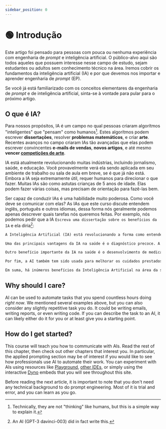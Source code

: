 ```yaml
---
sidebar_position: 0
---
```


# 🟢 Introdução

Este artigo foi pensado para pessoas com pouca ou nenhuma experiência com engenharia de *prompt* e inteligência
artificial. O público-alvo aqui são todos aqueles que possuem interesse nesse campo de estudo, sejam estudantes ou
adultos sem conhecimento técnico na área. Iremos cobrir os fundamentos da inteligência artificial (IA) e por que
devemos nos importar e aprender engenharia de *prompt* (EP).

Se você já está familiarizado com os conceitos elementares da engenharia de *prompt* e de inteligência artificial,
sinta-se à vontade para pular para o próximo artigo.

## O que é IA?

Para nossos propósitos, IA é um campo no qual pessoas criaram algorítmos "inteligentes" que "pensam" como humanos[^1].
Estes algorítmos podem escrever **dissertações**, resolver **problemas matemáticos**, e criar **arte**. Recentes avanços no
campo criaram IAs tão avançadas que elas podem escrever convincentes **e-mails de vendas**, **novos artigos**, e até
mesmo **vencer [competições de arte](https://impakter.com/art-made-by-ai-wins-fine-arts-competition/)**.

IA está atualmente revolucionando muitas indústrias, incluindo jornalismo, saúde, e educação. Você provavelmente verá
ela sendo aplicada em seu ambiente de trabalho ou sala de aula em breve, se é que já não está. Embora a IA seja
extremamente útil, requer humanos para direcionar o que fazer. Muitas IAs são como astutas crianças de 5 anos de idade.
Elas podem fazer várias coisas, mas precisam de orientação para fazê-las bem.

Ser capaz de conduzir IAs é uma habilidade muito poderosa. Como você deve se comunicar com elas? As IAs que este curso
discute entendem inglês, português e outros idiomas, dessa forma nós geralmente podemos apenas descrever quais tarefas
nós queremos feitas. Por exemplo, nós podemos pedir que a IA `Escreva uma dissertação sobre os benefícios da IA` e ela
diria[^2]:

```txt
A Inteligência Artificial (IA) está revolucionando a forma como entendemos, tratamos e prevenimos doenças. É uma tecnologia que proporciona inúmeros benefícios à saúde, desde o diagnóstico precoce de doenças até o desenvolvimento de medicamentos mais eficazes.

Uma das principais vantagens da IA na saúde é o diagnóstico precoce. A IA pode ser usada para monitorar os sinais vitais dos pacientes, detectando possíveis problemas antes que se tornem graves. Além disso, a IA também pode analisar um grande número de exames médicos, como ressonâncias magnéticas, tomografias computadorizadas e exames de sangue, para identificar precocemente problemas de saúde subjacentes. Isso permite que os médicos tomem medidas preventivas antes que a doença piore.

Outro benefício importante da IA na saúde é o desenvolvimento de medicamentos mais eficazes. A IA pode ser usada para analisar grandes quantidades de dados sobre substâncias químicas e seus efeitos no corpo humano. Isso permite que os cientistas descubram novas combinações químicas com propriedades terapêuticas potenciais para tratar uma variedade de condições médicas. Além disso, a AI também pode melhorar a produção em massa desses medicamentos, tornando-se um processo mais rápido e custo-efetivo do que nunca.

Por fim, a AI também tem sido usada para melhorar os cuidados prestados a pacientes hospitalizados. Por exemplo, algumas empresas estão usando algoritmos avançados para monitorar sinais vitais dos pacientes hospitalizados em tempo real e alertar imediatamente os profissionais da área da saúde caso haja algum problema relacionado à respiração ou frequência cardíaca dos pacientes. Essa tecnologia contribui significativamente para reduzir os tempos de espera nos hospitais e melhorar drasticamente as taxas de sobrevivência dos pacientes internados por complicações crônicas ou agudas.

Em suma, há inúmeros benefícios da Inteligência Artificial na área da saúde - desde diagnósticos precoces até o desenvolvimento de medicamentos mais eficazes - tornando-se assim uma tecnologia essencial no setor da saúde moderna.. Combinada às práticas tradicionais da medicina humana, ela tem o potencial de salvar milhões de vidas humanas e transformar drasticamente nossa compreensão sobre prevenção e tratamento diferentes condições clínicas complexass
```

## Why should I care?

AI can be used to automate tasks that you spend countless hours doing *right now*.
We mentioned several examples above, but you can also consider any slightly repetitive task you do.
It could be writing emails, writing reports, or even writing code. If you can describe the task
to an AI, it can likely either do it for you or at least give you a starting point. 

## How do I get started?

This course will teach you how to communicate with AIs. 
Read the rest of this chapter, then check out other chapters that interest you.
In particular, the applied prompting section may be of interest if you would like
to see how professionals use AI to automate their work. You can experiment with AIs
using resources like [Playground](https://beta.openai.com/playground), [other IDEs](https://learnprompting.org/docs/tooling/IDEs/intro), or simply using the interactive [Dyno](https://trydyno.com) embeds that you will see throughout this site.

Before reading the next article, it is important to note that you don't need any technical background to do prompt engineering. Most of it is trial and error, and you can learn as you go.


[^1]: Technically, they are not "thinking" like humans, but this is a simple way to explain it.
[^2]: An AI (GPT-3 davinci-003) did in fact write this.